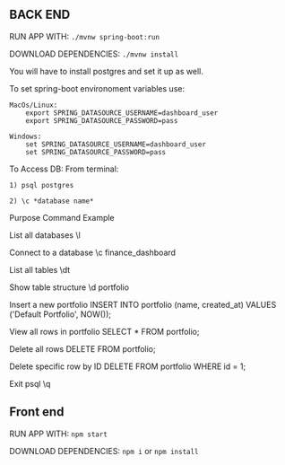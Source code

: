 ## BACK END
RUN APP WITH: `./mvnw spring-boot:run`

DOWNLOAD DEPENDENCIES: `./mvnw install`

You will have to install postgres and set it up as well.

To set spring-boot environoment variables use:

    MacOs/Linux:
        export SPRING_DATASOURCE_USERNAME=dashboard_user
        export SPRING_DATASOURCE_PASSWORD=pass

    Windows:
        set SPRING_DATASOURCE_USERNAME=dashboard_user
        set SPRING_DATASOURCE_PASSWORD=pass

To Access DB:
From terminal:

    1) psql postgres
    
    2) \c *database name*
    

Purpose	Command Example

List all databases              \l

Connect to a database           \c finance_dashboard

List all tables 	            \dt

Show table structure	        \d portfolio

Insert a new portfolio          INSERT INTO portfolio (name, created_at) VALUES ('Default Portfolio', NOW());

View all rows in portfolio      SELECT * FROM portfolio;

Delete all rows                 DELETE FROM portfolio;

Delete specific row by ID	    DELETE FROM portfolio WHERE id = 1;

Exit psql                     	\q


## Front end
RUN APP WITH: `npm start`

DOWNLOAD DEPENDENCIES: `npm i` or `npm install`
